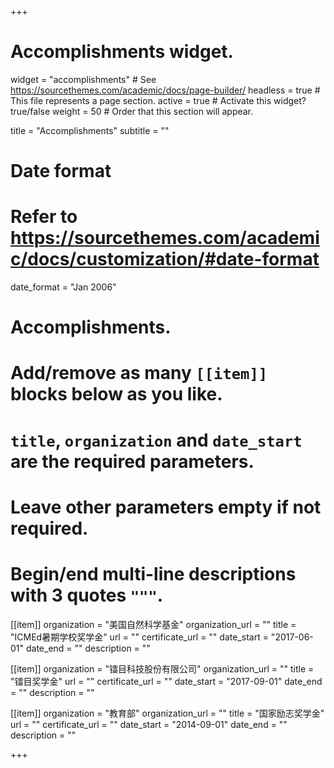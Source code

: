 +++
# Accomplishments widget.
widget = "accomplishments"  # See https://sourcethemes.com/academic/docs/page-builder/
headless = true  # This file represents a page section.
active = true  # Activate this widget? true/false
weight = 50  # Order that this section will appear.

title = "Accomplish&shy;ments"
subtitle = ""

# Date format
#   Refer to https://sourcethemes.com/academic/docs/customization/#date-format
date_format = "Jan 2006"

# Accomplishments.
#   Add/remove as many `[[item]]` blocks below as you like.
#   `title`, `organization` and `date_start` are the required parameters.
#   Leave other parameters empty if not required.
#   Begin/end multi-line descriptions with 3 quotes `"""`.

[[item]]
  organization = "美国自然科学基金"
  organization_url = ""
  title = "ICMEd暑期学校奖学金"
  url = ""
  certificate_url = ""
  date_start = "2017-06-01"
  date_end = ""
  description = ""

[[item]]
  organization = "镭目科技股份有限公司"
  organization_url = ""
  title = "镭目奖学金"
  url = ""
  certificate_url = ""
  date_start = "2017-09-01"
  date_end = ""
  description = ""

[[item]]
  organization = "教育部"
  organization_url = ""
  title = "国家励志奖学金"
  url = ""
  certificate_url = ""
  date_start = "2014-09-01"
  date_end = ""
  description = ""

+++

